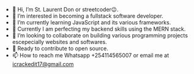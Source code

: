 - 👋 Hi, I’m St. Laurent Don or streetcoder😉.
- 👀 I’m interested in becoming a fullstack software developer.
- 🌱 I’m currently learning JavaScript and its various frameworks. 
- 📙 Currently I am perfecting my backend skills using the MERN stack.
- 💞️ I’m looking to collaborate on building various programming projects escepecially websites and softwares.
- 🌴 Ready to contribute to open source.
- 📫 How to reach me Whatsapp +254114565007 or email me at icrackedit17@gmail.com

<!---
ReelCodes/ReelCodes is a ✨ special ✨ repository because its `README.md` (this file) appears on your GitHub profile.
You can click the Preview link to take a look at your changes.
--->
